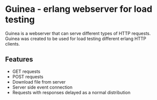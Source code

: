 Guinea - erlang webserver for load testing
====

Guinea is a webserver that can serve different types of HTTP requests. Guinea
was created to be used for load testing different erlang HTTP clients.

Features
---

* GET requests
* POST requests
* Download file from server
* Server side event connection
* Requests with responses delayed as a normal distribution

